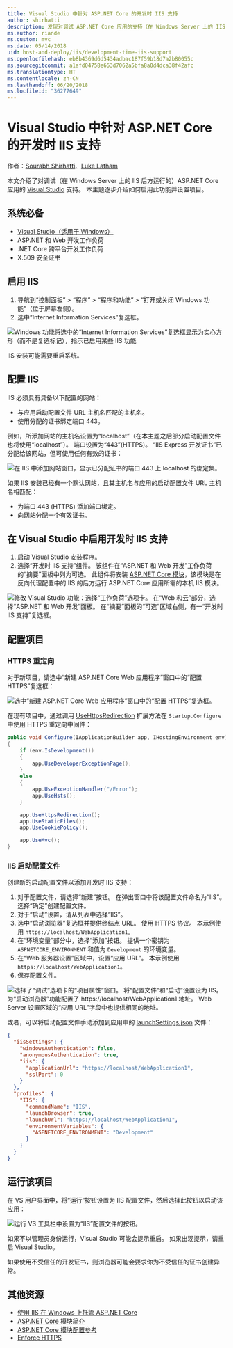 ```yaml
---
title: Visual Studio 中针对 ASP.NET Core 的开发时 IIS 支持
author: shirhatti
description: 发现对调试 ASP.NET Core 应用的支持（在 Windows Server 上的 IIS 后方运行时）。
ms.author: riande
ms.custom: mvc
ms.date: 05/14/2018
uid: host-and-deploy/iis/development-time-iis-support
ms.openlocfilehash: eb8b4369d6d5434adbac187f59b18d7a2b80055c
ms.sourcegitcommit: a1afd04758e663d7062a5bfa8a0d4dca38f42afc
ms.translationtype: HT
ms.contentlocale: zh-CN
ms.lasthandoff: 06/20/2018
ms.locfileid: "36277649"
---
```

# <a name="development-time-iis-support-in-visual-studio-for-aspnet-core"></a>Visual Studio 中针对 ASP.NET Core 的开发时 IIS 支持

作者：[Sourabh Shirhatti](https://twitter.com/sshirhatti)、[Luke Latham](https://github.com/guardrex)

本文介绍了对调试（在 Windows Server 上的 IIS 后方运行的）ASP.NET Core 应用的 [Visual Studio](https://www.visualstudio.com/vs/) 支持。 本主题逐步介绍如何启用此功能并设置项目。

## <a name="prerequisites"></a>系统必备

* [Visual Studio（适用于 Windows）](https://www.microsoft.com/net/download/windows)
* ASP.NET 和 Web 开发工作负荷
* .NET Core 跨平台开发工作负荷
* X.509 安全证书

## <a name="enable-iis"></a>启用 IIS

1. 导航到“控制面板” > “程序” > “程序和功能” > “打开或关闭 Windows 功能”（位于屏幕左侧）。
1. 选中“Internet Information Services”复选框。

![Windows 功能将选中的“Internet Information Services”复选框显示为实心方形（而不是复选标记），指示已启用某些 IIS 功能](development-time-iis-support/_static/enable_iis.png)

IIS 安装可能需要重启系统。

## <a name="configure-iis"></a>配置 IIS

IIS 必须具有具备以下配置的网站：

* 与应用启动配置文件 URL 主机名匹配的主机名。
* 使用分配的证书绑定端口 443。

例如，所添加网站的主机名设置为“localhost”（在本主题之后部分启动配置文件也将使用“localhost”）。 端口设置为“443”(HTTPS)。 “IIS Express 开发证书”已分配给该网站，但可使用任何有效的证书：

![在 IIS 中添加网站窗口，显示已分配证书的端口 443 上 localhost 的绑定集。](development-time-iis-support/_static/add-website-window.png)

如果 IIS 安装已经有一个默认网站，且其主机名与应用的启动配置文件 URL 主机名相匹配：

* 为端口 443 (HTTPS) 添加端口绑定。
* 向网站分配一个有效证书。

## <a name="enable-development-time-iis-support-in-visual-studio"></a>在 Visual Studio 中启用开发时 IIS 支持

1. 启动 Visual Studio 安装程序。
1. 选择“开发时 IIS 支持”组件。 该组件在“ASP.NET 和 Web 开发”工作负荷的“摘要”面板中列为可选。 此组件将安装 [ASP.NET Core 模块](xref:fundamentals/servers/aspnet-core-module)，该模块是在反向代理配置中的 IIS 的后方运行 ASP.NET Core 应用所需的本机 IIS 模块。

![修改 Visual Studio 功能：选择“工作负荷”选项卡。 在“Web 和云”部分，选择“ASP.NET 和 Web 开发”面板。 在“摘要”面板的“可选”区域右侧，有一“开发时 IIS 支持”复选框。](development-time-iis-support/_static/development_time_support.png)

## <a name="configure-the-project"></a>配置项目

### <a name="https-redirection"></a>HTTPS 重定向

对于新项目，请选中“新建 ASP.NET Core Web 应用程序”窗口中的“配置 HTTPS”复选框：

![选中“新建 ASP.NET Core Web 应用程序”窗口中的“配置 HTTPS”复选框。](development-time-iis-support/_static/new-app.png)

在现有项目中，通过调用 [UseHttpsRedirection](/dotnet/api/microsoft.aspnetcore.builder.httpspolicybuilderextensions.usehttpsredirection) 扩展方法在 `Startup.Configure` 中使用 HTTPS 重定向中间件：

```csharp
public void Configure(IApplicationBuilder app, IHostingEnvironment env)
{
    if (env.IsDevelopment())
    {
        app.UseDeveloperExceptionPage();
    }
    else
    {
        app.UseExceptionHandler("/Error");
        app.UseHsts();
    }

    app.UseHttpsRedirection();
    app.UseStaticFiles();
    app.UseCookiePolicy();

    app.UseMvc();
}
```

### <a name="iis-launch-profile"></a>IIS 启动配置文件

创建新的启动配置文件以添加开发时 IIS 支持：

1. 对于配置文件，请选择“新建”按钮。 在弹出窗口中将该配置文件命名为“IIS”。 选择“确定”创建配置文件。
1. 对于“启动”设置，请从列表中选择“IIS”。
1. 选中“启动浏览器”复选框并提供终结点 URL。 使用 HTTPS 协议。 本示例使用 `https://localhost/WebApplication1`。
1. 在“环境变量”部分中，选择“添加”按钮。 提供一个密钥为 `ASPNETCORE_ENVIRONMENT` 和值为 `Development` 的环境变量。
1. 在“Web 服务器设置”区域中，设置“应用 URL”。 本示例使用 `https://localhost/WebApplication1`。
1. 保存配置文件。

![选择了“调试”选项卡的“项目属性”窗口。 将“配置文件”和“启动”设置设为 IIS。 为“启动浏览器”功能配置了 https://localhost/WebApplication1 地址。 Web Server 设置区域的“应用 URL”字段中也提供相同的地址。](development-time-iis-support/_static/project_properties.png)

或者，可以将启动配置文件手动添加到应用中的 [launchSettings.json](http://json.schemastore.org/launchsettings) 文件：

```json
{
  "iisSettings": {
    "windowsAuthentication": false,
    "anonymousAuthentication": true,
    "iis": {
      "applicationUrl": "https://localhost/WebApplication1",
      "sslPort": 0
    }
  },
  "profiles": {
    "IIS": {
      "commandName": "IIS",
      "launchBrowser": true,
      "launchUrl": "https://localhost/WebApplication1",
      "environmentVariables": {
        "ASPNETCORE_ENVIRONMENT": "Development"
      }
    }
  }
}
```

## <a name="run-the-project"></a>运行该项目

在 VS 用户界面中，将“运行”按钮设置为 IIS 配置文件，然后选择此按钮以启动该应用：

![运行 VS 工具栏中设置为“IIS”配置文件的按钮。](development-time-iis-support/_static/toolbar.png)

如果不以管理员身份运行，Visual Studio 可能会提示重启。 如果出现提示，请重启 Visual Studio。

如果使用不受信任的开发证书，则浏览器可能会要求你为不受信任的证书创建异常。

## <a name="additional-resources"></a>其他资源

* [使用 IIS 在 Windows 上托管 ASP.NET Core](xref:host-and-deploy/iis/index)
* [ASP.NET Core 模块简介](xref:fundamentals/servers/aspnet-core-module)
* [ASP.NET Core 模块配置参考](xref:host-and-deploy/aspnet-core-module)
* [Enforce HTTPS](xref:security/enforcing-ssl)
